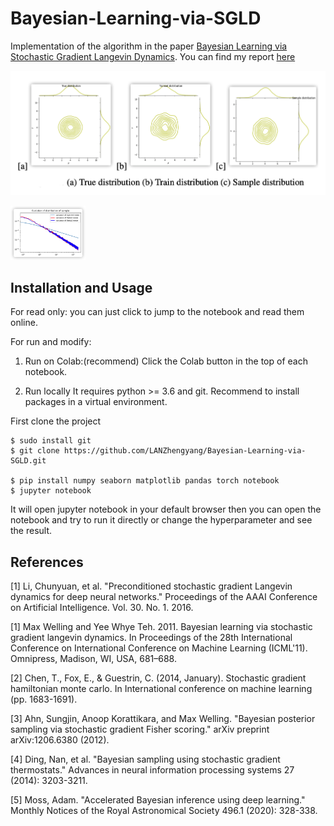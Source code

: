 # Bayesian-Learning-via-SGLD

Implementation of the algorithm in the paper [Bayesian Learning via Stochastic Gradient Langevin Dynamics](http://www.stats.ox.ac.uk/~teh/research/compstats/WelTeh2011a.pdf).
You can find my report [here](https://github.com/LANZhengyang/Bayesian-Learning-via-SGLD/blob/main/report.pdf)

![graphical models](images/2d.png)

<img src="images/var2d.png" width="120">

## Installation and Usage
For read only: you can just click to jump to the notebook and read them online.

For run and modify:

1) Run on Colab:(recommend)
Click the Colab button in the top of each notebook.

2) Run locally
It requires python >= 3.6 and git. 
Recommend to install packages in a virtual environment.

First clone the project
```
$ sudo install git
$ git clone https://github.com/LANZhengyang/Bayesian-Learning-via-SGLD.git

$ pip install numpy seaborn matplotlib pandas torch notebook
$ jupyter notebook
```

It will open jupyter notebook in your default browser then you can open the notebook and try to run it directly or change the hyperparameter and see the result.



## References

[1] Li, Chunyuan, et al. "Preconditioned stochastic gradient Langevin dynamics for deep neural networks." Proceedings of the AAAI Conference on Artificial Intelligence. Vol. 30. No. 1. 2016.

[1] Max Welling and Yee Whye Teh. 2011. Bayesian learning via stochastic gradient langevin dynamics. In Proceedings of the 28th International Conference on International Conference on Machine Learning (ICML'11). Omnipress, Madison, WI, USA, 681–688.

[2] Chen, T., Fox, E., & Guestrin, C. (2014, January). Stochastic gradient hamiltonian monte carlo. In International conference on machine learning (pp. 1683-1691).

[3] Ahn, Sungjin, Anoop Korattikara, and Max Welling. "Bayesian posterior sampling via stochastic gradient Fisher scoring." arXiv preprint arXiv:1206.6380 (2012).

[4] Ding, Nan, et al. "Bayesian sampling using stochastic gradient thermostats." Advances in neural information processing systems 27 (2014): 3203-3211.

[5] Moss, Adam. "Accelerated Bayesian inference using deep learning." Monthly Notices of the Royal Astronomical Society 496.1 (2020): 328-338.